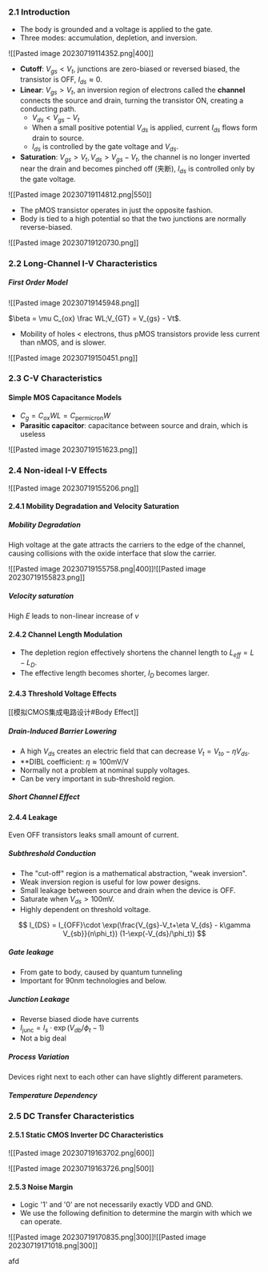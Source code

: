 ### 2.1 Introduction

* The body is grounded and a voltage is applied to the gate.
* Three modes: accumulation, depletion, and inversion.

![[Pasted image 20230719114352.png|400]]

* **Cutoff**: $V_{gs} < V_{t}$, junctions are zero-biased or reversed biased, the transistor is OFF, $I_{ds} \approx 0$.
* **Linear**: $V_{gs} > V_{t}$, an inversion region of electrons called the **channel** connects the source and drain, turning the transistor ON, creating a conducting path. 
	* $V_{ds} < V_{gs} - V_{t}$
	* When a small positive potential $V_{ds}$ is applied, current $I_{ds}$ flows form drain to source.
	* $I_{ds}$ is controlled by the gate voltage and $V_{ds}$.
* **Saturation**: $V_{gs} > V_{t}, V_{ds} > V_{gs} - V_{t}$, the channel is no longer inverted near the drain and becomes pinched off (夹断), $I_{ds}$ is controlled only by the gate voltage.

![[Pasted image 20230719114812.png|550]]

* The pMOS transistor operates in just the opposite fashion.
* Body is tied to a high potential so that the two junctions are normally reverse-biased.

![[Pasted image 20230719120730.png]]



### 2.2 Long-Channel I-V Characteristics

##### First Order Model

![[Pasted image 20230719145948.png]]

$\beta = \mu C_{ox} \frac WL;V_{GT} = V_{gs} - Vt$.

* Mobility of holes < electrons, thus pMOS transistors provide less current than nMOS, and is slower.

![[Pasted image 20230719150451.png]]



### 2.3 C-V Characteristics

#### Simple MOS Capacitance Models

* $C_g = C_{ox}WL = C_\text{permicron}W$ 
* **Parasitic capacitor**: capacitance between source and drain, which is useless

![[Pasted image 20230719151623.png]]



### 2.4 Non-ideal I-V Effects

![[Pasted image 20230719155206.png]]

#### 2.4.1 Mobility Degradation and Velocity Saturation

##### Mobility Degradation

High voltage at the gate attracts the carriers to the edge of the channel, causing collisions with the oxide interface that slow the carrier.

![[Pasted image 20230719155758.png|400]]![[Pasted image 20230719155823.png]]

##### Velocity saturation

High $E$ leads to non-linear increase of $v$

#### 2.4.2 Channel Length Modulation

* The depletion region effectively shortens the channel length to $L_{eff} = L - L_D$.
* The effective length becomes shorter, $I_D$ becomes larger.

#### 2.4.3 Threshold Voltage Effects

[[模拟CMOS集成电路设计#Body Effect]]

##### Drain-Induced Barrier Lowering

* A high $V_{ds}$ creates an electric field that can decrease $V_t = V_{to} - \eta V_{ds}$.
* **DIBL coefficient: $\eta \approx 100 \text{mV/V}$
* Normally not a problem at nominal supply voltages.
* Can be very important in sub-threshold region.

##### Short Channel Effect

#### 2.4.4 Leakage

Even OFF transistors leaks small amount of current.

##### Subthreshold Conduction

* The "cut-off" region is a mathematical abstraction, "weak inversion".
* Weak inversion region is useful for low power designs.
* Small leakage between source and drain when the device is OFF.
* Saturate when $V_{ds} > 100\text{mV}$.
* Highly dependent on threshold voltage.

$$
I_{DS} = I_{OFF}\cdot \exp(\frac{V_{gs}-V_t+\eta V_{ds} - k\gamma V_{sb}}{n\phi_t}) (1-\exp(-V_{ds}/\phi_t))
$$

##### Gate leakage

* From gate to body, caused by quantum tunneling
* Important for 90nm technologies and below.

##### Junction Leakage

* Reverse biased diode have currents
* $I_{\text{junc}} = I_s \cdot \exp(V_{db}/\phi_t - 1)$
* Not a big deal

##### Process Variation

Devices right next to each other can have slightly different parameters.

##### Temperature Dependency



### 2.5 DC Transfer Characteristics

#### 2.5.1 Static CMOS Inverter DC Characteristics

![[Pasted image 20230719163702.png|600]]

![[Pasted image 20230719163726.png|500]]

#### 2.5.3 Noise Margin

* Logic '1' and '0' are not necessarily exactly VDD and GND.
* We use the following definition to determine the margin with which we can operate.

![[Pasted image 20230719170835.png|300]]![[Pasted image 20230719171018.png|300]]

afd